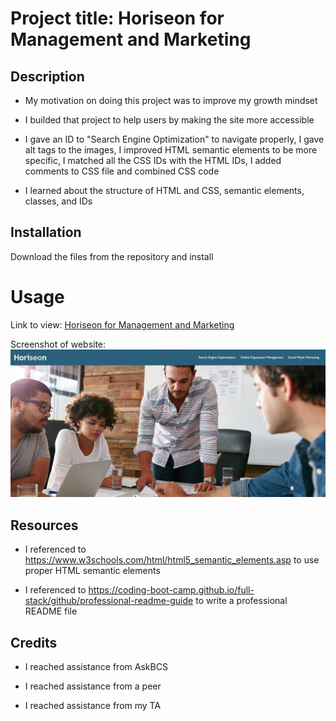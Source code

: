 # Project title: Horiseon for Management and Marketing

## Description

- My motivation on doing this project was to improve my growth mindset

- I builded that project to help users by making the site more accessible

- I gave an ID to "Search Engine Optimization" to navigate properly, I gave alt tags to the images, I improved HTML semantic elements to be more specific, I matched all the CSS IDs with the HTML IDs, I added comments to CSS file and combined CSS code

- I learned about the structure of HTML and CSS, semantic elements, classes, and IDs

## Installation

Download the files from the repository and install

# Usage

Link to view: [Horiseon for Management and Marketing](https://mariamdawood.github.io/Horiseon/)

Screenshot of website:
![Horiseon for Management and Marketing](assets/images/overview.jpg)

## Resources

- I referenced to https://www.w3schools.com/html/html5_semantic_elements.asp to use proper HTML semantic elements

- I referenced to https://coding-boot-camp.github.io/full-stack/github/professional-readme-guide to write a professional README file

## Credits

- I reached assistance from AskBCS

- I reached assistance from a peer

- I reached assistance from my TA